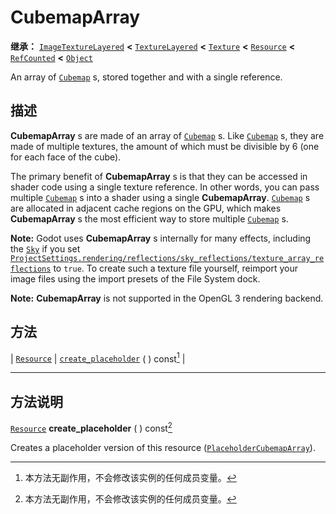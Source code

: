 <!-- ⚠ 请勿编辑本文件 ⚠ -->
<!-- 本文档使用脚本从 WeDot 引擎源码仓库生成。 -->
<!-- 生成脚本：https://github.com/WeDot-Engine/WeDot/tree/4.3/doc/tools/make_md.py； -->
<!-- 原文件：https://github.com/WeDot-Engine/WeDot/tree/4.3/doc/classes/CubemapArray.xml。 -->

<div id="_class_cubemaparray"></div>

# CubemapArray

**继承：** [`ImageTextureLayered`](class_imagetexturelayered.md) **<** [`TextureLayered`](class_texturelayered.md) **<** [`Texture`](class_texture.md) **<** [`Resource`](class_resource.md) **<** [`RefCounted`](class_refcounted.md) **<** [`Object`](class_object.md)

An array of [`Cubemap`](class_cubemap.md) s, stored together and with a single reference.

## 描述

**CubemapArray** s are made of an array of [`Cubemap`](class_cubemap.md) s. Like [`Cubemap`](class_cubemap.md) s, they are made of multiple textures, the amount of which must be divisible by 6 (one for each face of the cube).

The primary benefit of **CubemapArray** s is that they can be accessed in shader code using a single texture reference. In other words, you can pass multiple [`Cubemap`](class_cubemap.md) s into a shader using a single **CubemapArray**. [`Cubemap`](class_cubemap.md) s are allocated in adjacent cache regions on the GPU, which makes **CubemapArray** s the most efficient way to store multiple [`Cubemap`](class_cubemap.md) s.

 **Note:** Godot uses **CubemapArray** s internally for many effects, including the [`Sky`](class_sky.md) if you set [`ProjectSettings.rendering/reflections/sky_reflections/texture_array_reflections`](#class_projectsettings_property_rendering/reflections/sky_reflections/texture_array_reflections) to `true`. To create such a texture file yourself, reimport your image files using the import presets of the File System dock.

 **Note:** **CubemapArray** is not supported in the OpenGL 3 rendering backend.

## 方法

| [`Resource`](class_resource.md) | [`create_placeholder`](#class_cubemaparray_method_create_placeholder) ( ) const[^const] |

<!-- rst-class:: classref-section-separator -->

---

## 方法说明

<div id="_class_cubemaparray_method_create_placeholder"></div>

[`Resource`](class_resource.md) **create_placeholder** ( ) const[^const]<div id="class_cubemaparray_method_create_placeholder"></div>

Creates a placeholder version of this resource ([`PlaceholderCubemapArray`](class_placeholdercubemaparray.md)).

[^virtual]: 本方法通常需要用户覆盖才能生效。
[^const]: 本方法无副作用，不会修改该实例的任何成员变量。
[^vararg]: 本方法除了能接受在此处描述的参数外，还能够继续接受任意数量的参数。
[^constructor]: 本方法用于构造某个类型。
[^static]: 调用本方法无需实例，可直接使用类名进行调用。
[^operator]: 本方法描述的是使用本类型作为左操作数的有效运算符。
[^bitfield]: 这个值是由下列位标志构成位掩码的整数。
[^void]: 无返回值。
